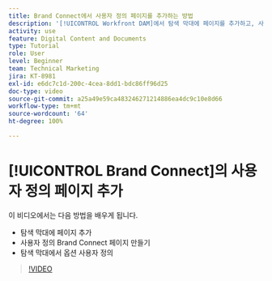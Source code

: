 ```yaml
---
title: Brand Connect에서 사용자 정의 페이지를 추가하는 방법
description: '[!UICONTROL Workfront DAM]에서 탐색 막대에 페이지를 추가하고, 사용자 정의 페이지를 만들고, Brand Connect의 탐색 막대에서 옵션을 사용자 정의하는 방법을 알아봅니다.'
activity: use
feature: Digital Content and Documents
type: Tutorial
role: User
level: Beginner
team: Technical Marketing
jira: KT-8981
exl-id: e6dc7c1d-200c-4cea-8dd1-bdc86ff96d25
doc-type: video
source-git-commit: a25a49e59ca483246271214886ea4dc9c10e8d66
workflow-type: tm+mt
source-wordcount: '64'
ht-degree: 100%

---
```


# [!UICONTROL Brand Connect]의 사용자 정의 페이지 추가

이 비디오에서는 다음 방법을 배우게 됩니다.

* 탐색 막대에 페이지 추가
* 사용자 정의 Brand Connect 페이지 만들기
* 탐색 막대에서 옵션 사용자 정의

>[!VIDEO](https://video.tv.adobe.com/v/335243/?quality=12&learn=on)

